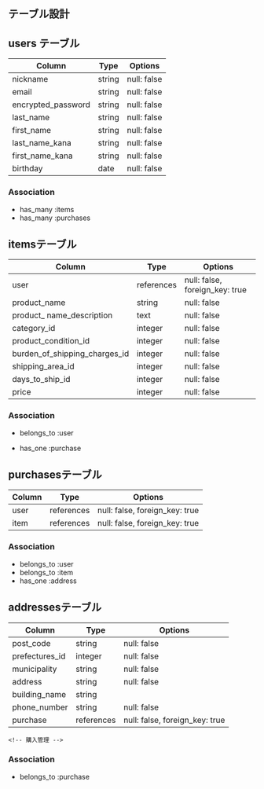 ## テーブル設計

## users テーブル

| Column             | Type       | Options     |
| ------             | ---------- | ------------|
| nickname           | string     | null: false |
| email              | string     | null: false |
| encrypted_password | string     | null: false |
| last_name          | string     | null: false |
| first_name         | string     | null: false |
| last_name_kana     | string     | null: false |
| first_name_kana    | string     | null: false |
| birthday           | date       | null: false |

### Association
- has_many :items
- has_many :purchases
<!-- has_manyの場合は複数形 -->

## itemsテーブル

| Column                        | Type       | Options                        |
| ------                        | ---------- | ------------------------------ |
| user                          | references | null: false, foreign_key: true |
| product_name                  | string     | null: false                    |
| product_ name_description     | text       | null: false                    |
| category_id                   | integer    | null: false                    |
| product_condition_id          | integer    | null: false                    |
| burden_of_shipping_charges_id | integer    | null: false                    |
| shipping_area_id              | integer    | null: false                    |
| days_to_ship_id               | integer    | null: false                    |
| price                         | integer    | null: false                    |


### Association
- belongs_to :user
- has_one :purchase

  <!-- 購入 -->
## purchasesテーブル
<!-- テーブル名は複数形 -->

| Column            | Type       | Options                        |
| ------            | ---------- | ------------------------------ |
| user              | references | null: false, foreign_key: true |
| item              | references | null: false, foreign_key: true |
<!-- 外部キーを保存するカラムはreferences型かinteger型 -->
<!-- references型は自動で_idがつく -->
### Association
- belongs_to :user
- belongs_to :item
- has_one :address

## addressesテーブル

| Column                | Type       | Options                        |
| ------                | ---------- | ------------------------------ |
| post_code             | string     | null: false                    |
| prefectures_id        | integer    | null: false                    |
| municipality          | string     | null: false                    |
| address               | string     | null: false                    |
| building_name         | string     |                                |
| phone_number          | string     | null: false                    |
| purchase              | references | null: false, foreign_key: true |
    <!-- 購入管理 -->

### Association
- belongs_to :purchase

